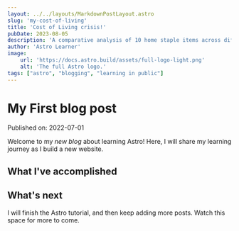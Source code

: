 ```yaml
---
layout: ../../layouts/MarkdownPostLayout.astro
slug: 'my-cost-of-living'
title: 'Cost of Living crisis!'
pubDate: 2023-08-05
description: 'A comparative analysis of 10 home staple items across different retailers in the united Kingdom'
author: 'Astro Learner'
image:
    url: 'https://docs.astro.build/assets/full-logo-light.png'
    alt: 'The full Astro logo.'
tags: ["astro", "blogging", "learning in public"]
---
```


# My First blog post

Published on: 2022-07-01

Welcome to my _new blog_ about learning Astro! Here, I will share my learning journey as I build a new website.

## What I've accomplished



## What's next

I will finish the Astro tutorial, and then keep adding more posts. Watch this space for more to come.
